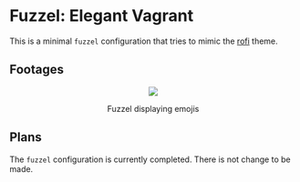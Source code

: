 # Fuzzel: Elegant Vagrant

This is a minimal `fuzzel` configuration that tries to mimic the [rofi](https://github.com/anstrinn/elegantvagrant/tree/main/rofi) theme.

## Footages

<div align="center">
  <img src="https://git.disroot.org/anstrinn/images/raw/branch/main/elegantvagrant/2025-04-21-fuzzel.webp">
  <p>Fuzzel displaying emojis</p>
</div>

## Plans

The `fuzzel` configuration is currently completed. There is not change to be made.
